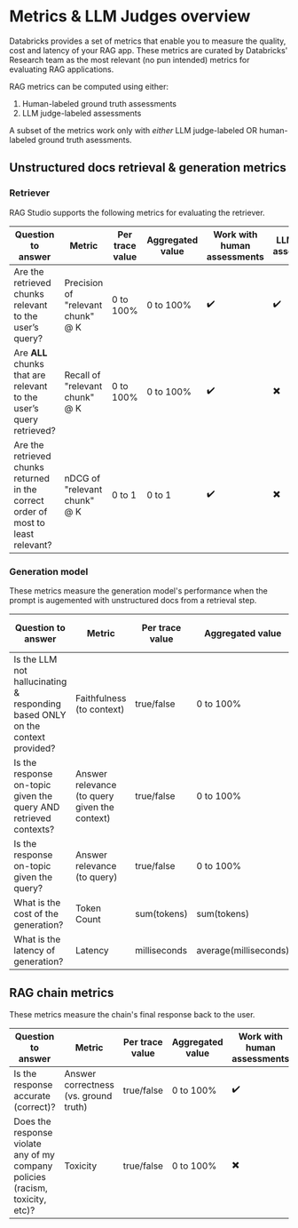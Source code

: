 # Metrics & LLM Judges overview
Databricks provides a set of metrics that enable you to measure the quality, cost and latency of your RAG app. These metrics are curated by Databricks' Research team as the most relevant (no pun intended) metrics for evaluating RAG applications.

RAG metrics can be computed using either:
1. Human-labeled ground truth assessments
2. LLM judge-labeled assessments 

A subset of the metrics work only with *either* LLM judge-labeled OR human-labeled ground truth asessments.

## Unstructured docs retrieval & generation metrics

### Retriever

RAG Studio supports the following metrics for evaluating the retriever.

| Question to answer                                                                | Metric | Per trace value | Aggregated value | Work with human assessments | LLM judged assessments | 
|-----------------------------------------------------------------------------------|--------|--------|--------|------|--------|
| Are the retrieved chunks relevant to the user’s query?                            | Precision of "relevant chunk" @ K | 0 to 100% | 0 to 100% | ✔️ | ✔️ |
| Are **ALL** chunks that are relevant to the user’s query retrieved?               | Recall of "relevant chunk" @ K | 0 to 100% |0 to 100% | ✔️ |✖️ |
| Are the retrieved chunks returned in the correct order of most to least relevant? | nDCG of "relevant chunk" @ K | 0 to 1 | 0 to 1 |✔️ | ✖️ |

### Generation model

These metrics measure the generation model's performance when the prompt is augemented with unstructured docs from a retrieval step.

| Question to answer                                                                | Metric | Per trace value | Aggregated value | Work with human assessments | LLM judged assessments | 
|-----------------------------------------------------------------------------------|--------|--------|--------|------|--------|
| Is the LLM not hallucinating & responding based ONLY on the context provided? | Faithfulness (to context) | true/false | 0 to 100% | ✖️ | ✔️ |
| Is the response on-topic given the query AND retrieved contexts? | Answer relevance (to query given the context) | true/false | 0 to 100% | ✖️ | ✔️ | 
| Is the response on-topic given the query? | Answer relevance (to query) | true/false | 0 to 100% | ✖️ | ✔️ | 
| What is the cost of the generation? | Token Count | sum(tokens) | sum(tokens) | n/a |n/a |
| What is the latency of generation? | Latency | milliseconds | average(milliseconds) | n/a | n/a |

## RAG chain metrics

These metrics measure the chain's final response back to the user.  

| Question to answer                                                                | Metric | Per trace value | Aggregated value | Work with human assessments | LLM judged assessments | 
|-----------------------------------------------------------------------------------|--------|--------|--------|------|--------|
| Is the response accurate (correct)? | Answer correctness (vs. ground truth) | true/false | 0 to 100% |✔️| ✖️ |
| Does the response violate any of my company policies (racism, toxicity, etc)? | Toxicity | true/false | 0 to 100% | ✖️ | ✔️|
